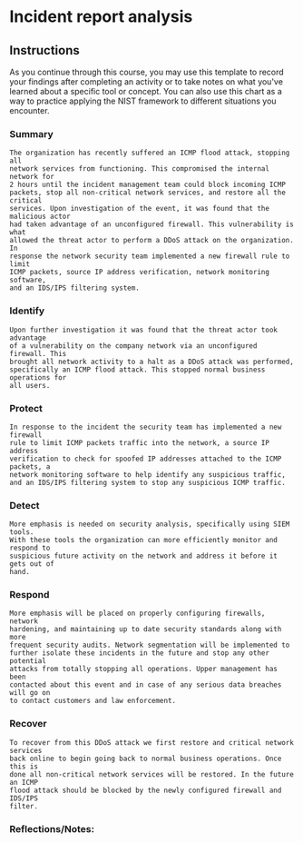 # Incident report analysis

## Instructions

As you continue through this course, you may use this template to record your findings after completing an activity or to take notes on what you've learned about a specific tool or concept. You can also use this chart as a way to practice applying the NIST framework to different situations you encounter.

### Summary
```
The organization has recently suffered an ICMP flood attack, stopping all
network services from functioning. This compromised the internal network for
2 hours until the incident management team could block incoming ICMP
packets, stop all non-critical network services, and restore all the critical
services. Upon investigation of the event, it was found that the malicious actor
had taken advantage of an unconfigured firewall. This vulnerability is what
allowed the threat actor to perform a DDoS attack on the organization. In
response the network security team implemented a new firewall rule to limit
ICMP packets, source IP address verification, network monitoring software,
and an IDS/IPS filtering system.
```
### Identify
```
Upon further investigation it was found that the threat actor took advantage
of a vulnerability on the company network via an unconfigured firewall. This
brought all network activity to a halt as a DDoS attack was performed,
specifically an ICMP flood attack. This stopped normal business operations for
all users.
```
### Protect
```
In response to the incident the security team has implemented a new firewall
rule to limit ICMP packets traffic into the network, a source IP address
verification to check for spoofed IP addresses attached to the ICMP packets, a
network monitoring software to help identify any suspicious traffic, and an IDS/IPS filtering system to stop any suspicious ICMP traffic.
```
### Detect
```
More emphasis is needed on security analysis, specifically using SIEM tools.
With these tools the organization can more efficiently monitor and respond to
suspicious future activity on the network and address it before it gets out of
hand.
```
### Respond
```
More emphasis will be placed on properly configuring firewalls, network
hardening, and maintaining up to date security standards along with more
frequent security audits. Network segmentation will be implemented to
further isolate these incidents in the future and stop any other potential
attacks from totally stopping all operations. Upper management has been
contacted about this event and in case of any serious data breaches will go on
to contact customers and law enforcement.
```
### Recover
```
To recover from this DDoS attack we first restore and critical network services
back online to begin going back to normal business operations. Once this is
done all non-critical network services will be restored. In the future an ICMP
flood attack should be blocked by the newly configured firewall and IDS/IPS
filter.
```

### Reflections/Notes:

